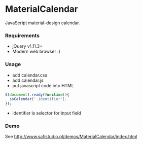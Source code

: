 # MaterialCalendar
JavaScript material-design calendar.

### Requirements
- jQuery v1.11.3+
- Modern web browser :)

### Usage
- add calendar.css
- add calendar.js
- put javascript code into HTML
```javascript
$(document).ready(function(){
  ssCalendar('.identifier');
});
```
- identifier is selector for input field

### Demo
See http://www.safistudio.pl/demos/MaterialCalendar/index.html
